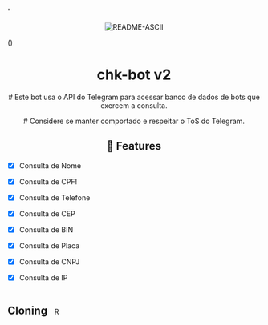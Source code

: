 <p>
"<p align="center" ><img src="https://github.com/revistasp/chk-bot/assets/125148176/6c52837f-4163-42fc-ae09-a8bfce95cba3" alt="README-ASCII" border="0">
</p>

()

<h1 align="center">chk-bot v2</h1>

<p align="center">
    # Este bot usa o API do Telegram para acessar banco de dados de bots que exercem a consulta.
  </p>
</p> 


<p align="center">
    # Considere se manter comportado e respeitar o ToS do Telegram.
  </p>

<h2 align="center">📆  Features</h2>

- [x] Consulta de Nome
- [x] Consulta de CPF!

- [x] Consulta de Telefone
- [x] Consulta de CEP
- [x] Consulta de BIN
- [x] Consulta de Placa
- [x] Consulta de CNPJ
- [x] Consulta de IP

<h2 style="display: inline-block; margin-right: 10px;">Cloning</h2>
<img src="https://github.com/revistasp/chk-bot/assets/125148176/0725512b-6531-473b-9bd1-2c2d4ebd6382" alt="README-ASCII" style="width: 1em; height: 1em; display: inline-block;">




